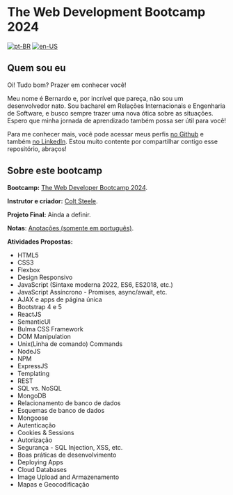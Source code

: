 # The Web Development Bootcamp 2024

[![pt-BR](https://img.shields.io/badge/lang-pt--BR-green)](/README.md)
[![en-US](https://img.shields.io/badge/lang-en--US-blue)](/README.en-US.md)

## Quem sou eu

Oi! Tudo bom? Prazer em conhecer você!

Meu nome é Bernardo e, por incrível que pareça, não sou um desenvolvedor nato. Sou bacharel em Relações Internacionais e Engenharia de Software, e busco sempre trazer uma nova ótica sobre as situações. Espero que minha jornada de aprendizado também possa ser útil para você!

Para me conhecer  mais, você  pode acessar meus perfis [no Github](https://github.com/bernalves) e também [no LinkedIn](https://www.linkedin.com/in/santosalbirwt/).  Estou muito contente por compartilhar contigo esse repositório, abraços!

## Sobre este bootcamp

**Bootcamp:** [The Web Developer Bootcamp 2024](https://github.com/Colt/TheWebDeveloperBootcampSolutions).

**Instrutor e criador:**  [Colt Steele](https://www.youtube.com/c/ColtSteeleCode).

**Projeto Final:** Ainda a definir.

**Notas**: [Anotações (somente em português)](/personalNotes).

**Atividades Propostas:**

- HTML5
- CSS3
- Flexbox
- Design Responsivo
- JavaScript (Sintaxe moderna 2022, ES6, ES2018, etc.)
- JavaScript Assíncrono - Promises, async/await, etc.
- AJAX e apps de página única
- Bootstrap 4 e 5
- ReactJS
- SemanticUI
- Bulma CSS Framework
- DOM Manipulation
- Unix(Linha de comando) Commands
- NodeJS
- NPM
- ExpressJS
- Templating
- REST
- SQL vs. NoSQL
- MongoDB
- Relacionamento de banco de dados
- Esquemas de banco de dados
- Mongoose
- Autenticação
- Cookies & Sessions
- Autorização
- Segurança - SQL Injection, XSS, etc.
- Boas práticas de desenvolvimento
- Deploying Apps
- Cloud Databases
- Image Upload and Armazenamento
- Mapas e Geocodificação
